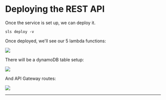 # Deploying the REST API

Once the service is set up, we can deploy it.

```console
sls deploy -v
```

Once deployed, we'll see our 5 lambda functions:

![](Programming/AWS/aws-lambda-and-the-serverless-framework/05-real-world-example-rest-api/img/2021-10-12-16-59-53.png)

There will be a dynamoDB table setup:

![](Programming/AWS/aws-lambda-and-the-serverless-framework/05-real-world-example-rest-api/img/2021-10-12-17-00-21.png)

And API Gateway routes:

![](Programming/AWS/aws-lambda-and-the-serverless-framework/05-real-world-example-rest-api/img/2021-10-12-17-00-53.png)

--- 

